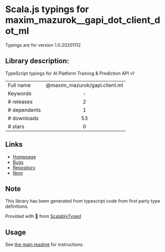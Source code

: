 
# Scala.js typings for maxim_mazurok__gapi_dot_client_dot_ml

Typings are for version 1.0.20201112

## Library description:
TypeScript typings for AI Platform Training & Prediction API v1

|                    |                 |
| ------------------ | :-------------: |
| Full name          | @maxim_mazurok/gapi.client.ml |
| Keywords           | - |
| # releases         | 2 |
| # dependents       | 1 |
| # downloads        | 53 |
| # stars            | 0 |

## Links
- [Homepage](https://github.com/Maxim-Mazurok/google-api-typings-generator#readme)
- [Bugs](https://github.com/Maxim-Mazurok/google-api-typings-generator/issues)
- [Repository](https://github.com/Maxim-Mazurok/google-api-typings-generator)
- [Npm](https://www.npmjs.com/package/%40maxim_mazurok%2Fgapi.client.ml)
    


## Note
This library has been generated from typescript code from first party type definitions.

Provided with :purple_heart: from [ScalablyTyped](https://github.com/oyvindberg/ScalablyTyped)

## Usage
See [the main readme](../../readme.md) for instructions.


